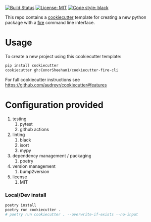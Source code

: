 [![Build Status](https://github.com/ConorSheehan1/cookiecutter-fire-cli/workflows/ci/badge.svg)](https://github.com/ConorSheehan1/cookiecutter-fire-cli/actions/)
[![License: MIT](https://img.shields.io/badge/License-MIT-yellow.svg)](https://opensource.org/licenses/MIT)
[![Code style: black](https://img.shields.io/badge/code%20style-black-000000.svg)](https://github.com/psf/black)

This repo contains a [cookiecutter](https://github.com/audreyr/cookiecutter) template for creating a new python package with a  [fire](https://github.com/google/python-fire) command line interface.

# Usage
To create a new project using this cookiecutter template:

```bash
pip install cookiecutter
cookiecutter gh:ConorSheehan1/cookiecutter-fire-cli
```

For full cookiecutter instructions see https://github.com/audreyr/cookiecutter#features

# Configuration provided
1. testing
    1. pytest
    1. github actions
1. linting
    1. black
    1. isort
    1. mypy
1. dependency management / packaging
    1. poetry
1. version management
    1. bump2version
1. license
    1. MIT

### Local/Dev install
```bash
poetry install
poetry run cookiecutter .
# poetry run cookiecutter . --overwrite-if-exists --no-input
```
